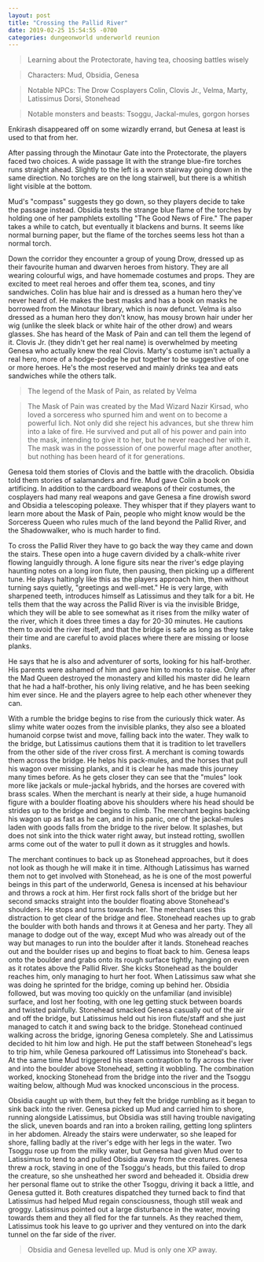 ```yaml
---
layout: post
title: "Crossing the Pallid River"
date: 2019-02-25 15:54:55 -0700
categories: dungeonworld underworld reunion
---
```


> Learning about the Protectorate, having tea, choosing battles wisely

> Characters: Mud, Obsidia, Genesa

> Notable NPCs: The Drow Cosplayers Colin, Clovis Jr., Velma, Marty, Latissimus Dorsi, Stonehead

> Notable monsters and beasts: Tsoggu, Jackal-mules, gorgon horses

Enkirash disappeared off on some wizardly errand, but Genesa at least is used to that from her.

After passing through the Minotaur Gate into the Protectorate, the players faced two choices. A wide passage lit with the strange blue-fire torches runs straight ahead. Slightly to the left is a worn stairway going down in the same direction. No torches are on the long stairwell, but there is a whitish light visible at the bottom.

Mud's "compass" suggests they go down, so they players decide to take the passage instead. Obsidia tests the strange blue flame of the torches by holding one of her pamphlets extolling "The Good News of Fire." The paper takes a while to catch, but eventually it blackens and burns. It seems like normal burning paper, but the flame of the torches seems less hot than a normal torch.

Down the corridor they encounter a group of young Drow, dressed up as their favourite human and dwarven heroes from history. They are all wearing colourful wigs, and have homemade costumes and props. They are excited to meet real heroes and offer them tea, scones, and tiny sandwiches. Colin has blue hair and is dressed as a human hero they've never heard of. He makes the best masks and has a book on masks he borrowed from the Minotaur library, which is now defunct. Velma is also dressed as a human hero they don't know, has mousy brown hair under her wig (unlike the sleek black or white hair of the other drow) and wears glasses. She has heard of the Mask of Pain and can tell them the legend of it. Clovis Jr. (they didn't get her real name) is overwhelmed by meeting Genesa who actually knew the real Clovis. Marty's costume isn't actually a real hero, more of a hodge-podge he put together to be suggestive of one or more heroes. He's the most reserved and mainly drinks tea and eats sandwiches while the others talk.

> The legend of the Mask of Pain, as related by Velma

> The Mask of Pain was created by the Mad Wizard Nazir Kirsad, who loved a sorceress who spurned him and went on to become a powerful lich. Not only did she reject his advances, but she threw him into a lake of fire. He survived and put all of his power and pain into the mask, intending to give it to her, but he never reached her with it. The mask was in the possession of one powerful mage after another, but nothing has been heard of it for generations.

Genesa told them stories of Clovis and the battle with the dracolich. Obsidia told them stories of salamanders and fire. Mud gave Colin a book on artificing. In addition to the cardboard weapons of their costumes, the cosplayers had many real weapons and gave Genesa a fine drowish sword and Obsidia a telescoping poleaxe. They whisper that if they players want to learn more about the Mask of Pain, people who might know would be the Sorceress Queen who rules much of the land beyond the Pallid River, and the Shadowwalker, who is much harder to find.

To cross the Pallid River they have to go back the way they came and down the stairs. These open into a huge cavern divided by a chalk-white river flowing languidly through. A lone figure sits near the river's edge playing haunting notes on a long iron flute, then pausing, then picking up a different tune. He plays haltingly like this as the players approach him, then without turning says quietly, "greetings and well-met." He is very large, with sharpened teeth, introduces himself as Latissimus and they talk for a bit. He tells them that the way across the Pallid River is via the invisible Bridge, which they will be able to see somewhat as it rises from the milky water of the river, which it does three times a day for 20-30 minutes. He cautions them to avoid the river itself, and that the bridge is safe as long as they take their time and are careful to avoid places where there are missing or loose planks.

He says that he is also and adventurer of sorts, looking for his half-brother. His parents were ashamed of him and gave him to monks to raise. Only after the Mad Queen destroyed the monastery and killed his master did he learn that he had a half-brother, his only living relative, and he has been seeking him ever since. He and the players agree to help each other whenever they can.

With a rumble the bridge begins to rise from the curiously thick water. As slimy white water oozes from the invisible planks, they also see a bloated humanoid corpse twist and move, falling back into the water. They walk to the bridge, but Latissimus cautions them that it is tradition to let travellers from the other side of the river cross first. A merchant is coming towards them across the bridge. He helps his pack-mules, and the horses that pull his wagon over missing planks, and it is clear he has made this journey many times before. As he gets closer they can see that the "mules" look more like jackals or mule-jackal hybrids, and the horses are covered with brass scales. When the merchant is nearly at their side, a huge humanoid figure with a boulder floating above his shoulders where his head should be strides up to the bridge and begins to climb. The merchant begins backing his wagon up as fast as he can, and in his panic, one of the jackal-mules laden with goods falls from the bridge to the river below. It splashes, but does not sink into the thick water right away, but instead rotting, swolllen arms come out of the water to pull it down as it struggles and howls.

The merchant continues to back up as Stonehead approaches, but it does not look as though he will make it in time. Although Latissimus has warned them not to get involved with Stonehead, as he is one of the most powerful beings in this part of the underworld, Genesa is incensed at his behaviour and throws a rock at him. Her first rock falls short of the bridge but her second smacks straight into the boulder floating above Stonehead's shoulders. He stops and turns towards her. The merchant uses this distraction to get clear of the bridge and flee. Stonehead reaches up to grab the boulder with both hands and throws it at Genesa and her party. They all manage to dodge out of the way, except Mud who was already out of the way but manages to run into the boulder after it lands. Stonehead reaches out and the boulder rises up and begins to float back to him. Genesa leaps onto the boulder and grabs onto its rough surface tightly, hanging on even as it rotates above the Pallid River. She kicks Stonehead as the boulder reaches him, only managing to hurt her foot. When Latissimus saw what she was doing he sprinted for the bridge, coming up behind her. Obsidia followed, but was moving too quickly on the unfamiliar (and invisible) surface, and lost her footing, with one leg getting stuck between boards and twisted painfully. Stonehead smacked Genesa casually out of the air and off the bridge, but Latissimus held out his iron flute/staff and she just managed to catch it and swing back to the bridge. Stonehead continued walking across the bridge, ignoring Genesa completely. She and Latissimus decided to hit him low and high. He put the staff between Stonehead's legs to trip him, while Genesa parkoured off Latissimus into Stonehead's back. At the same time Mud triggered his steam contraption to fly across the river and into the boulder above Stonehead, setting it wobbling. The combination worked, knocking Stonehead from the bridge into the river and the Tsoggu waiting below, although Mud was knocked unconscious in the process.

Obsidia caught up with them, but they felt the bridge rumbling as it began to sink back into the river. Genesa picked up Mud and carried him to shore, running alongside Latissimus, but Obsidia was still having trouble navigating the slick, uneven boards and ran into a broken railing, getting long splinters in her abdomen. Already the stairs were underwater, so she leaped for shore, falling badly at the river's edge with her legs in the water. Two Tsoggu rose up from the milky water, but Genesa had given Mud over to Latissimus to tend to and pulled Obsidia away from the creatures. Genesa threw a rock, staving in one of the Tsoggu's heads, but this failed to drop the creature, so she unsheathed her sword and beheaded it. Obsidia drew her personal flame out to strike the other Tsoggu, driving it back a little, and Genesa gutted it. Both creatures dispatched they turned back to find that Latissimus had helped Mud regain consciousness, though still weak and groggy. Latissimus pointed out a large disturbance in the water, moving towards them and they all fled for the far tunnels. As they reached them, Latissimus took his leave to go upriver and they ventured on into the dark tunnel on the far side of the river.

> Obsidia and Genesa levelled up. Mud is only one XP away.
